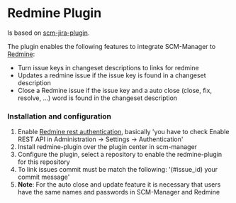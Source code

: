 # Redmine Plugin

Is based on [scm-jira-plugin](jira-plugin.md).

The plugin enables the following features to integrate SCM-Manager to
[Redmine](http://www.redmine.org/):

- Turn issue keys in changeset descriptions to links for redmine
- Updates a redmine issue if the issue key is found in a changeset description
- Close a Redmine issue if the issue key and a auto close (close, fix, resolve, \...) 
    word is found in the changeset description

### Installation and configuration

1.  Enable [Redmine rest authentication](https://www.redmine.org/projects/redmine/wiki/Rest_api#Authentication), basically
    \'you have to check Enable REST API in Administration -\> Settings
    -\> Authentication\'
2.  Install redmine-plugin over the plugin center in scm-manager
3.  Configure the plugin, select a repository to enable the
    redmine-plugin for this repository
4.  To link issues commit must be match the following: \'(\#issue\_id)
    your commit message\'
5.  **Note**: For the auto close and update feature it is necessary
    that users have the same names and passwords in SCM-Manager and
    Redmine
